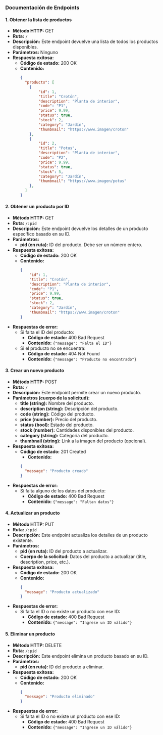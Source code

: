### Documentación de Endpoints

#### 1. Obtener la lista de productos

- **Método HTTP:** GET
- **Ruta:** `/`
- **Descripción:** Este endpoint devuelve una lista de todos los productos disponibles.
- **Parámetros:** Ninguno
- **Respuesta exitosa:**
  - **Código de estado:** 200 OK
  - **Contenido:** 
    ```json
    {
      "products": [
        {
            "id": 1,
            "title": "Crotón",
            "description": "Planta de interior",
            "code": "P1",
            "price": 9.99,
            "status": true,
            "stock": 2,
            "category": "Jardín",
            "thumbnail": "https://www.imagen/croton"
        },
        {
            "id": 2,
            "title": "Potus",
            "description": "Planta de interior",
            "code": "P2",
            "price": 9.99,
            "status": true,
            "stock": 5,
            "category": "Jardín",
            "thumbnail": "https://www.imagen/potus"
        },
      ]
    }
    ```


#### 2. Obtener un producto por ID

- **Método HTTP:** GET
- **Ruta:** `/:pid`
- **Descripción:** Este endpoint devuelve los detalles de un producto específico basado en su ID.
- **Parámetros:**
  - **pid (en ruta):** ID del producto. Debe ser un número entero.
- **Respuesta exitosa:**
  - **Código de estado:** 200 OK
  - **Contenido:** 
    ```json
    {
        "id": 1,
        "title": "Crotón",
        "description": "Planta de interior",
        "code": "P1",
        "price": 9.99,
        "status": true,
        "stock": 2,
        "category": "Jardín",
        "thumbnail": "https://www.imagen/croton"
    }
    ```
- **Respuestas de error:**
  - Si falta el ID del producto:
    - **Código de estado:** 400 Bad Request
    - **Contenido:** `{"message": "Falta el ID"}`
  - Si el producto no se encuentra:
    - **Código de estado:** 404 Not Found
    - **Contenido:** `{"message": "Producto no encontrado"}`


#### 3. Crear un nuevo producto

- **Método HTTP:** POST
- **Ruta:** `/`
- **Descripción:** Este endpoint permite crear un nuevo producto.
- **Parámetros (cuerpo de la solicitud):**
  - **title (string):** Nombre del producto.
  - **description (string):** Descripción del producto.
  - **code (string):** Código del producto.
  - **price (number):** Precio del producto.
  - **status (bool):** Estado del producto.
  - **stock (number):** Cantidades disponibles del producto.
  - **category (string):** Categoria del producto.
  - **thumbnail (string):** Link a la imagen del producto (opcional).
- **Respuesta exitosa:**
  - **Código de estado:** 201 Created
    - **Contenido:** 
    ```json
    {
      "message": "Producto creado"
    }
    ```
- **Respuestas de error:**
  - Si falta alguno de los datos del producto:
    - **Código de estado:** 400 Bad Request
    - **Contenido:** `{"message": "Faltan datos"}`
   
      
#### 4. Actualizar un producto

- **Método HTTP:** PUT
- **Ruta:** `/:pid`
- **Descripción:** Este endpoint actualiza los detalles de un producto existente.
- **Parámetros:**
  - **pid (en ruta):** ID del producto a actualizar.
  - **Cuerpo de la solicitud:** Datos del producto a actualizar (title, description, price, etc.).
- **Respuesta exitosa:**
  - **Código de estado:** 200 OK
  - **Contenido:** 
    ```json
    {
      "message": "Producto actualizado"
    }
    ```
- **Respuestas de error:**
  - Si falta el ID o no existe un producto con ese ID:
    - **Código de estado:** 400 Bad Request
    - **Contenido:** `{"message": "Ingrese un ID válido"}`
   
      
#### 5. Eliminar un producto

- **Método HTTP:** DELETE
- **Ruta:** `/:pid`
- **Descripción:** Este endpoint elimina un producto basado en su ID.
- **Parámetros:**
  - **pid (en ruta):** ID del producto a eliminar.
- **Respuesta exitosa:**
  - **Código de estado:** 200 OK
  - **Contenido:** 
    ```json
    {
      "message": "Producto eliminado"
    }
    ```
- **Respuestas de error:**
  - Si falta el ID o no existe un producto con ese ID:
    - **Código de estado:** 400 Bad Request
    - **Contenido:** `{"message": "Ingrese un ID válido"}`
